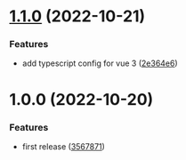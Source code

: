 # [1.1.0](https://github.com/elibolonur/elibol-eslint-config/compare/v1.0.0...v1.1.0) (2022-10-21)


### Features

* add typescript config for vue 3 ([2e364e6](https://github.com/elibolonur/elibol-eslint-config/commit/2e364e6178899723ba61748c3732961e80cbe438))

# 1.0.0 (2022-10-20)


### Features

* first release ([3567871](https://github.com/elibolonur/elibol-eslint-config/commit/3567871b68cd24c2e97b89ce4ec2d7d956641c81))
